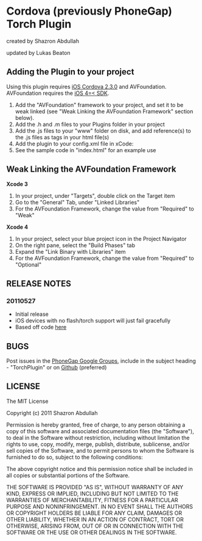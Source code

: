 # Cordova (previously PhoneGap) Torch Plugin #
created by Shazron Abdullah

updated by Lukas Beaton

## Adding the Plugin to your project ##

Using this plugin requires [iOS Cordova 2.3.0](http://phonegap.com/download/) and AVFoundation. AVFoundation requires the [iOS 4=< SDK](http://developer.apple.com/ios).

1. Add the "AVFoundation" framework to your project, and set it to be weak linked (see "Weak Linking the AVFoundation Framework" section below). 
2. Add the .h and .m files to your Plugins folder in your project
3. Add the .js files to your "www" folder on disk, and add reference(s) to the .js files as <link> tags in your html file(s)
4. Add the plugin to your config.xml file in xCode: <plugin name="Torch" value="Torch" />
5. See the sample code in "index.html" for an example use

## Weak Linking the AVFoundation Framework ##

**Xcode 3**

1. In your project, under "Targets", double click on the Target item
2. Go to the "General" Tab, under "Linked Libraries" 
3. For the AVFoundation Framework, change the value from "Required" to "Weak"

**Xcode 4**

1. In your project, select your blue project icon in the Project Navigator
2. On the right pane, select the "Build Phases" tab
3. Expand the "Link Binary with Libraries" item
4. For the AVFoundation Framework, change the value from "Required" to "Optional"

## RELEASE NOTES ##

### 20110527 ###
* Initial release
* iOS devices with no flash/torch support will just fail gracefully
* Based off code [here](http://stackoverflow.com/questions/3190034/turn-on-torch-flash-on-iphone-4)

## BUGS ##

Post issues in the [PhoneGap Google Groups](http://groups.google.com/group/phonegap), include in the subject heading - "TorchPlugin" or on [Github](http://github.com/phonegap/phonegap-plugins/issues) (preferred)


## LICENSE ##

The MIT License

Copyright (c) 2011 Shazron Abdullah

Permission is hereby granted, free of charge, to any person obtaining a copy of this software and associated documentation files (the "Software"), to deal in the Software without restriction, including without limitation the rights to use, copy, modify, merge, publish, distribute, sublicense, and/or sell copies of the Software, and to permit persons to whom the Software is furnished to do so, subject to the following conditions:

The above copyright notice and this permission notice shall be included in all copies or substantial portions of the Software.

THE SOFTWARE IS PROVIDED "AS IS", WITHOUT WARRANTY OF ANY KIND, EXPRESS OR IMPLIED, INCLUDING BUT NOT LIMITED TO THE WARRANTIES OF MERCHANTABILITY, FITNESS FOR A PARTICULAR PURPOSE AND NONINFRINGEMENT. IN NO EVENT SHALL THE AUTHORS OR COPYRIGHT HOLDERS BE LIABLE FOR ANY CLAIM, DAMAGES OR OTHER LIABILITY, WHETHER IN AN ACTION OF CONTRACT, TORT OR OTHERWISE, ARISING FROM, OUT OF OR IN CONNECTION WITH THE SOFTWARE OR THE USE OR OTHER DEALINGS IN THE SOFTWARE.



